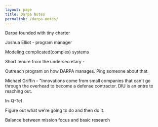 ```yaml
---
layout: page
title: Darpa Notes
permalink: /darpa-notes/
---
```

Darpa founded with tiny charter

Joshua Elliot - program manager

Modeling complicated(complex) systems

Short tenure from the undersecretary - 

Outreach program on how DARPA manages. Ping someone about that.  

Michael Griffin - "Innovations come from small companies that can't go through the overhead to become a defense contractor. DIU is an entre to reaching out. 

In-Q-Tel

Figure out what we're going to do and then do it. 

Balance between mission focus and basic research